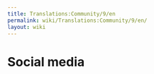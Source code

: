 ```yaml
---
title: Translations:Community/9/en
permalink: wiki/Translations:Community/9/en/
layout: wiki
---
```


# Social media
